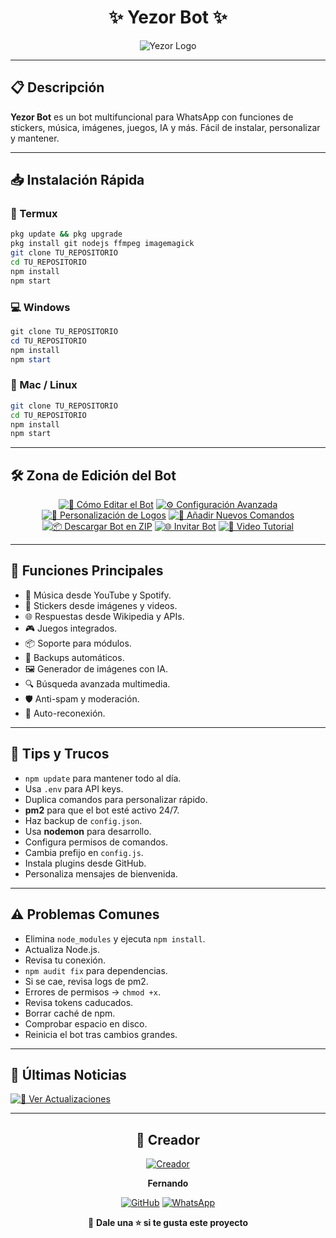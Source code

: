 <div align="center">

# ✨ Yezor Bot ✨

![Yezor Logo](https://files.catbox.moe/zp7gba.png)

</div>

---

## 📋 Descripción

**Yezor Bot** es un bot multifuncional para WhatsApp con funciones de stickers, música, imágenes, juegos, IA y más. Fácil de instalar, personalizar y mantener.

---

## 📥 Instalación Rápida

### 📱 Termux

```bash
pkg update && pkg upgrade
pkg install git nodejs ffmpeg imagemagick
git clone TU_REPOSITORIO
cd TU_REPOSITORIO
npm install
npm start
```

### 💻 Windows

```powershell
git clone TU_REPOSITORIO
cd TU_REPOSITORIO
npm install
npm start
```

### 🍎 Mac / Linux

```bash
git clone TU_REPOSITORIO
cd TU_REPOSITORIO
npm install
npm start
```

---

## 🛠 Zona de Edición del Bot

<div align="center">

[![📖 Cómo Editar el Bot](https://img.shields.io/badge/📖%20Cómo%20Editar%20el%20Bot-blue?style=for-the-badge)](https://github.com/Fer280809/editar-bot)
[![⚙️ Configuración Avanzada](https://img.shields.io/badge/⚙️%20Configuración%20Avanzada-green?style=for-the-badge)](https://github.com/Fer280809/config-avanzada)
[![🎨 Personalización de Logos](https://img.shields.io/badge/🎨%20Personalización%20de%20Logos-orange?style=for-the-badge)](https://github.com/Fer280809/logo-edit)
[![🧩 Añadir Nuevos Comandos](https://img.shields.io/badge/🧩%20Añadir%20Nuevos%20Comandos-purple?style=for-the-badge)](https://github.com/Fer280809/add-commands)
[![📦 Descargar Bot en ZIP](https://img.shields.io/badge/📦%20Descargar%20Bot%20ZIP-red?style=for-the-badge)](https://github.com/Fer280809/YezorBot/archive/refs/heads/main.zip)
[![🌐 Invitar Bot](https://img.shields.io/badge/🌐%20Invitar%20Bot-lightgrey?style=for-the-badge)](https://wa.me/524181450063)
[![🎥 Video Tutorial](https://img.shields.io/badge/🎥%20Video%20Tutorial-pink?style=for-the-badge)](https://youtube.com)

</div>

---

## 🚀 Funciones Principales

* 🎵 Música desde YouTube y Spotify.
* 🎨 Stickers desde imágenes y videos.
* 🌐 Respuestas desde Wikipedia y APIs.
* 🎮 Juegos integrados.
* 📦 Soporte para módulos.
* 📂 Backups automáticos.
* 🖼 Generador de imágenes con IA.
* 🔍 Búsqueda avanzada multimedia.
* 🛡 Anti-spam y moderación.
* 🔄 Auto-reconexión.

---

## 🧠 Tips y Trucos

* `npm update` para mantener todo al día.
* Usa `.env` para API keys.
* Duplica comandos para personalizar rápido.
* **pm2** para que el bot esté activo 24/7.
* Haz backup de `config.json`.
* Usa **nodemon** para desarrollo.
* Configura permisos de comandos.
* Cambia prefijo en `config.js`.
* Instala plugins desde GitHub.
* Personaliza mensajes de bienvenida.

---

## ⚠️ Problemas Comunes

* Elimina `node_modules` y ejecuta `npm install`.
* Actualiza Node.js.
* Revisa tu conexión.
* `npm audit fix` para dependencias.
* Si se cae, revisa logs de pm2.
* Errores de permisos → `chmod +x`.
* Revisa tokens caducados.
* Borrar caché de npm.
* Comprobar espacio en disco.
* Reinicia el bot tras cambios grandes.

---

## 📌 Últimas Noticias

[![📢 Ver Actualizaciones](https://img.shields.io/badge/📢%20Ver%20Actualizaciones-yellow?style=for-the-badge)](https://github.com/Fer280809/YezorBot/releases)

---

<div align="center">

## 👑 Creador

[![Creador](https://github.com/Fer280809.png)](https://github.com/Fer280809)

**Fernando**

[![GitHub](https://img.shields.io/badge/🌐%20Mi%20GitHub-black?style=for-the-badge)](https://github.com/Fer280809)
[![WhatsApp](https://img.shields.io/badge/💬%20WhatsApp-green?style=for-the-badge)](https://wa.me/524181450063)

📌 **Dale una ⭐ si te gusta este proyecto**

</div>
